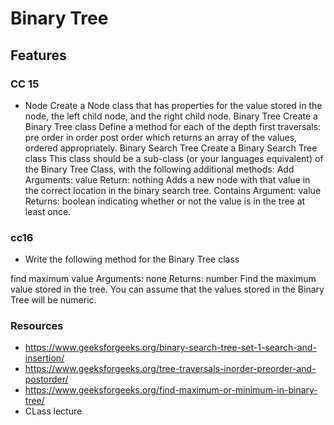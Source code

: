 # Binary Tree

## Features

### CC 15
- Node
Create a Node class that has properties for the value stored in the node, the left child node, and the right child node.
Binary Tree
Create a Binary Tree class
Define a method for each of the depth first traversals:
pre order
in order
post order which returns an array of the values, ordered appropriately.
Binary Search Tree
Create a Binary Search Tree class
This class should be a sub-class (or your languages equivalent) of the Binary Tree Class, with the following additional methods:
Add
Arguments: value
Return: nothing
Adds a new node with that value in the correct location in the binary search tree.
Contains
Argument: value
Returns: boolean indicating whether or not the value is in the tree at least once.

### cc16
- Write the following method for the Binary Tree class

find maximum value
Arguments: none
Returns: number
Find the maximum value stored in the tree. You can assume that the values stored in the Binary Tree will be numeric.

### Resources
- https://www.geeksforgeeks.org/binary-search-tree-set-1-search-and-insertion/
- https://www.geeksforgeeks.org/tree-traversals-inorder-preorder-and-postorder/
- https://www.geeksforgeeks.org/find-maximum-or-minimum-in-binary-tree/
- CLass lecture

